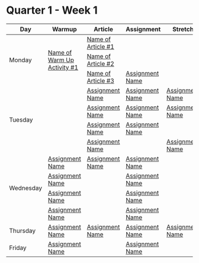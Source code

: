 # Quarter 1 - Week 1

<table style="width: 100%">
  <thead>
    <tr>
      <th>Day</th>
      <th>Warmup</th>
      <th>Article</th>
      <th>Assignment</th>
      <th>Stretch</th>
    </tr>
  </thead>
  <tbody>
    <tr>
      <td rowspan="3">Monday</td>
      <td rowspan="3"><a href="#">Name of Warm Up Activity #1</a>
      </td>
      <td><a href="#">Name of Article #1</a>
      </td>
      <td>
      </td>
      <td>
      </td>
    </tr>
    <tr>
      <td><a href="#">Name of Article #2</a>
      </td>
      <td>
      </td>
      <td>
      </td>
    </tr>
    <tr>
      <td><a href="#">Name of Article #3</a>
      </td>
      <td><a href="#">Assignment Name</a>
      </td>
      <td>
      </td>
    </tr>
    <tr>
      <td rowspan="4">Tuesday</td>
      <td rowspan="4">
      </td>
      <td><a href="#">Assignment Name</a></td>
      <td><a href="#">Assignment Name</a></td>
      </td>
      <td><a href="#">Assignment Name</a></td>
      </td>
    </tr>
    <tr>
      <td><a href="#">Assignment Name</a></td>
     <td><a href="#">Assignment Name</a></td>
        <td><a href="#">Assignment Name</a></td>
    </tr>
    <tr>
         <td><a href="#">Assignment Name</a></td>
        <td><a href="#">Assignment Name</a></td>
      <td>
      </td>
    </tr>
    <tr>
        <td><a href="#">Assignment Name</a></td>
      <td>
      </td>
         <td><a href="#">Assignment Name</a></td>
    </tr>
    <tr>
      <td rowspan="4">Wednesday</td>
        <td><a href="#">Assignment Name</a></td>
         <td><a href="#">Assignment Name</a></td>
         <td><a href="#">Assignment Name</a></td>
      <td>
      </td>
    </tr>
    <tr>
         <td><a href="#">Assignment Name</a></td>
      <td>
      </td>
         <td><a href="#">Assignment Name</a></td>
    </tr>
    <tr>
         <td><a href="#">Assignment Name</a></td>
      <td>
      </td>
        <td><a href="#">Assignment Name</a></td>
    </tr>
    <tr>
         <td><a href="#">Assignment Name</a></td>
      <td>
      </td>
         <td><a href="#">Assignment Name</a></td>
    </tr>
    <tr>
      <td rowspan="1">Thursday</td>
        <td><a href="#">Assignment Name</a></td>
        <td><a href="#">Assignment Name</a></td>
         <td><a href="#">Assignment Name</a></td>
        <td><a href="#">Assignment Name</a></td>
    </tr>
    <tr>
      <td rowspan="1">Friday</td>
         <td><a href="#">Assignment Name</a></td>
      <td>
      </td>
        <td><a href="#">Assignment Name</a></td>
      <td>
      </td>
    </tr>
  </tbody>
</table>
